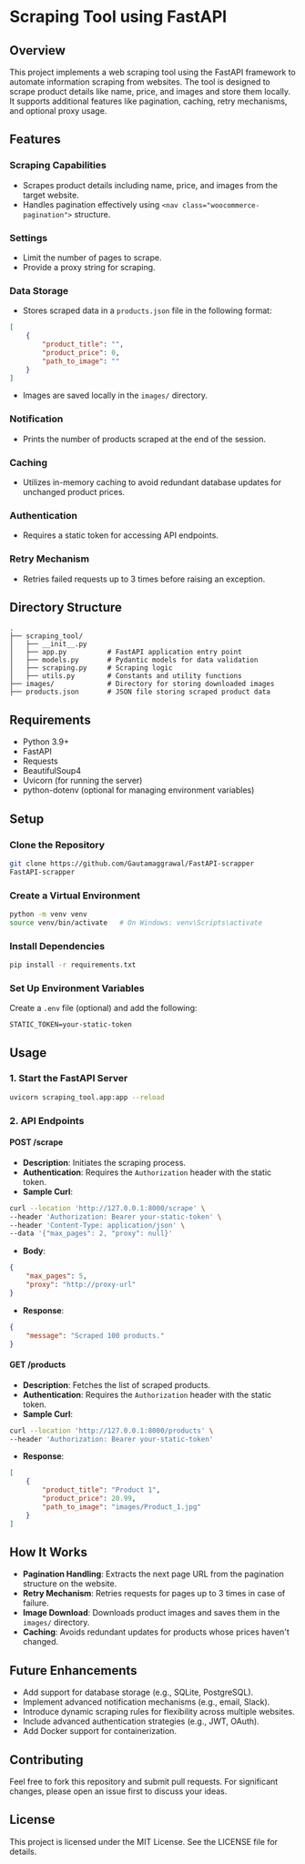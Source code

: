 # Scraping Tool using FastAPI

## Overview

This project implements a web scraping tool using the FastAPI framework to automate information scraping from websites. The tool is designed to scrape product details like name, price, and images and store them locally. It supports additional features like pagination, caching, retry mechanisms, and optional proxy usage.

## Features

### Scraping Capabilities

- Scrapes product details including name, price, and images from the target website.
- Handles pagination effectively using `<nav class="woocommerce-pagination">` structure.

### Settings

- Limit the number of pages to scrape.
- Provide a proxy string for scraping.

### Data Storage

- Stores scraped data in a `products.json` file in the following format:

```json
[
    {
        "product_title": "",
        "product_price": 0,
        "path_to_image": ""
    }
]
```

- Images are saved locally in the `images/` directory.

### Notification

- Prints the number of products scraped at the end of the session.

### Caching

- Utilizes in-memory caching to avoid redundant database updates for unchanged product prices.

### Authentication

- Requires a static token for accessing API endpoints.

### Retry Mechanism

- Retries failed requests up to 3 times before raising an exception.

## Directory Structure

```
.
├── scraping_tool/
│   ├── __init__.py
│   ├── app.py          # FastAPI application entry point
│   ├── models.py       # Pydantic models for data validation
│   ├── scraping.py     # Scraping logic
│   ├── utils.py        # Constants and utility functions
├── images/             # Directory for storing downloaded images
├── products.json       # JSON file storing scraped product data
```

## Requirements

- Python 3.9+
- FastAPI
- Requests
- BeautifulSoup4
- Uvicorn (for running the server)
- python-dotenv (optional for managing environment variables)

## Setup

### Clone the Repository

```bash
git clone https://github.com/Gautamaggrawal/FastAPI-scrapper
FastAPI-scrapper
```

### Create a Virtual Environment

```bash
python -m venv venv
source venv/bin/activate   # On Windows: venv\Scripts\activate
```

### Install Dependencies

```bash
pip install -r requirements.txt
```

### Set Up Environment Variables

Create a `.env` file (optional) and add the following:

```
STATIC_TOKEN=your-static-token
```

## Usage

### 1. Start the FastAPI Server

```bash
uvicorn scraping_tool.app:app --reload
```

### 2. API Endpoints

#### **POST /scrape**

- **Description**: Initiates the scraping process.
- **Authentication**: Requires the `Authorization` header with the static token.
- **Sample Curl**:

```bash
curl --location 'http://127.0.0.1:8000/scrape' \
--header 'Authorization: Bearer your-static-token' \
--header 'Content-Type: application/json' \
--data '{"max_pages": 2, "proxy": null}'
```

- **Body**:

```json
{
    "max_pages": 5,
    "proxy": "http://proxy-url"
}
```

- **Response**:

```json
{
    "message": "Scraped 100 products."
}
```

#### **GET /products**

- **Description**: Fetches the list of scraped products.
- **Authentication**: Requires the `Authorization` header with the static token.
- **Sample Curl**:

```bash
curl --location 'http://127.0.0.1:8000/products' \
--header 'Authorization: Bearer your-static-token'
```
- **Response**:

```json
[
    {
        "product_title": "Product 1",
        "product_price": 20.99,
        "path_to_image": "images/Product_1.jpg"
    }
]
```

## How It Works

- **Pagination Handling**: Extracts the next page URL from the pagination structure on the website.
- **Retry Mechanism**: Retries requests for pages up to 3 times in case of failure.
- **Image Download**: Downloads product images and saves them in the `images/` directory.
- **Caching**: Avoids redundant updates for products whose prices haven't changed.

## Future Enhancements

- Add support for database storage (e.g., SQLite, PostgreSQL).
- Implement advanced notification mechanisms (e.g., email, Slack).
- Introduce dynamic scraping rules for flexibility across multiple websites.
- Include advanced authentication strategies (e.g., JWT, OAuth).
- Add Docker support for containerization.

## Contributing

Feel free to fork this repository and submit pull requests. For significant changes, please open an issue first to discuss your ideas.

## License

This project is licensed under the MIT License. See the LICENSE file for details.
